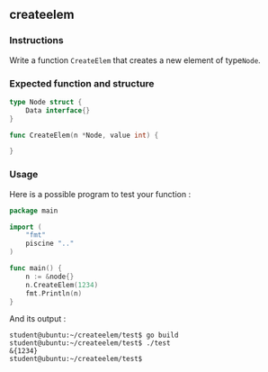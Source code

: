 ## createelem

### Instructions

Write a function `CreateElem` that creates a new element of type`Node`.

### Expected function and structure

```go
type Node struct {
	Data interface{}
}

func CreateElem(n *Node, value int) {

}
```

### Usage

Here is a possible program to test your function :

```go
package main

import (
	"fmt"
	piscine ".."
)

func main() {
	n := &node{}
	n.CreateElem(1234)
	fmt.Println(n)
}
```

And its output :

```console
student@ubuntu:~/createelem/test$ go build
student@ubuntu:~/createelem/test$ ./test
&{1234}
student@ubuntu:~/createelem/test$
```
